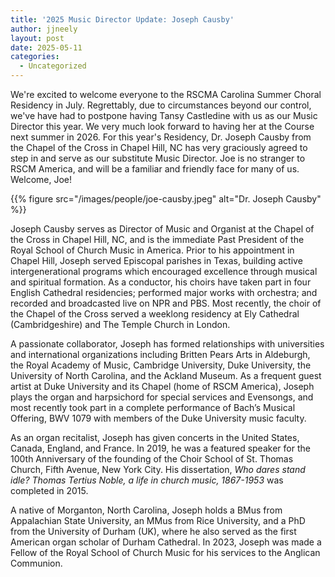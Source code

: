 ```yaml
---
title: '2025 Music Director Update: Joseph Causby'
author: jjneely
layout: post
date: 2025-05-11
categories:
  - Uncategorized
---
```

We're excited to welcome everyone to the RSCMA Carolina Summer Choral
Residency in July. Regrettably, due to circumstances beyond our control, we've
have had to postpone having Tansy Castledine with us as our Music Director
this year. We very much look forward to having her at the Course next summer
in 2026. For this year's Residency, Dr. Joseph Causby from the Chapel of the
Cross in Chapel Hill, NC has very graciously agreed to step in and serve as
our substitute Music Director. Joe is no stranger to RSCM America, and will be
a familiar and friendly face for many of us. Welcome, Joe! 

<!--more-->

{{% figure src="/images/people/joe-causby.jpeg" alt="Dr. Joseph Causby" %}}

Joseph Causby serves as Director of Music and Organist at the Chapel of the
Cross in Chapel Hill, NC, and is the immediate Past President of the Royal
School of Church Music in America. Prior to his appointment in Chapel Hill,
Joseph served Episcopal parishes in Texas, building active intergenerational
programs which encouraged excellence through musical and spiritual formation.
As a conductor, his choirs have taken part in four English Cathedral
residencies; performed major works with orchestra; and recorded and
broadcasted live on NPR and PBS. Most recently, the choir of the Chapel of the
Cross served a weeklong residency at Ely Cathedral (Cambridgeshire) and The
Temple Church in London.

A passionate collaborator, Joseph has formed relationships with universities
and international organizations including Britten Pears Arts in Aldeburgh, the
Royal Academy of Music, Cambridge University, Duke University, the University
of North Carolina, and the Ackland Museum. As a frequent guest artist at Duke
University and its Chapel (home of RSCM America), Joseph plays the organ and
harpsichord for special services and Evensongs, and most recently took part in
a complete performance of Bach’s Musical Offering, BWV 1079 with members of
the Duke University music faculty.

As an organ recitalist, Joseph has given concerts in the United States,
Canada, England, and France. In 2019, he was a featured speaker for the 100th
Anniversary of the founding of the Choir School of St. Thomas Church, Fifth
Avenue, New York City. His dissertation, *Who dares stand idle? Thomas Tertius
Noble, a life in church music, 1867-1953* was completed in 2015.

A native of Morganton, North Carolina, Joseph holds a BMus from Appalachian
State University, an MMus from Rice University, and a PhD from the University
of Durham (UK), where he also served as the first American organ scholar of
Durham Cathedral. In 2023, Joseph was made a Fellow of the Royal School of
Church Music for his services to the Anglican Communion.
